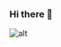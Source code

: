 ### Hi there 👋

<!--
**edwardgra4ev/edwardgra4ev** is a ✨ _special_ ✨ repository because its `README.md` (this file) appears on your GitHub profile.

Here are some ideas to get you started:

- 🔭 I’m currently working on ...
- 🌱 I’m currently learning ...
- 👯 I’m looking to collaborate on ...
- 🤔 I’m looking for help with ...
- 💬 Ask me about ...
- 📫 How to reach me: ...
- 😄 Pronouns: ...
- ⚡ Fun fact: ...
-->
![alt](https://coolgenerator.com/Data/Textdesign/202107/c686fd28dab3013a446de38222b13853.png)
